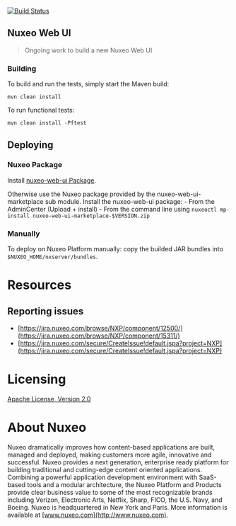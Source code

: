 [![Build Status](https://qa.nuxeo.org/jenkins/buildStatus/icon?job=plugins_nuxeo-web-ui-master-master)](https://qa.nuxeo.org/jenkins/job/plugins_nuxeo-web-ui-master-master/)

## Nuxeo Web UI

> Ongoing work to build a new Nuxeo Web UI

### Building

To build and run the tests, simply start the Maven build:

    mvn clean install

To run functional tests:

    mvn clean install -Pftest

## Deploying

### Nuxeo Package

Install [nuxeo-web-ui Package](https://connect.nuxeo.com/nuxeo/site/marketplace/package/nuxeo-web-ui).

Otherwise use the Nuxeo package provided by the nuxeo-web-ui-marketplace sub module.
Install the nuxeo-web-ui package:
      - From the AdminCenter (Upload + install)
      - From the command line using `nuxeoctl mp-install nuxeo-web-ui-marketplace-$VERSION.zip`

### Manually

To deploy on Nuxeo Platform manually: copy the builded JAR bundles into `$NUXEO_HOME/nxserver/bundles`.

# Resources

## Reporting issues

- [https://jira.nuxeo.com/browse/NXP/component/12500/](https://jira.nuxeo.com/browse/NXP/component/15311/)
- [https://jira.nuxeo.com/secure/CreateIssue!default.jspa?project=NXP](https://jira.nuxeo.com/secure/CreateIssue!default.jspa?project=NXP)

# Licensing

[Apache License, Version 2.0](http://www.apache.org/licenses/LICENSE-2.0.html)

# About Nuxeo

Nuxeo dramatically improves how content-based applications are built, managed and deployed, making customers more agile, innovative and successful. Nuxeo provides a next generation, enterprise ready platform for building traditional and cutting-edge content oriented applications. Combining a powerful application development environment with
SaaS-based tools and a modular architecture, the Nuxeo Platform and Products provide clear business value to some of the most recognizable brands including Verizon, Electronic Arts, Netflix, Sharp, FICO, the U.S. Navy, and Boeing. Nuxeo is headquartered in New York and Paris.
More information is available at [www.nuxeo.com](http://www.nuxeo.com).
